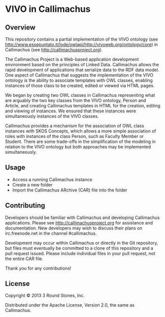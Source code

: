 VIVO in Callimachus
===================

## Overview

This repository contains a partial implementation of the VIVO ontology (see http://www.essepuntato.it/lode/owlapi/http://vivoweb.org/ontology/core) in Callimachus (see http://callimachusproject.org).

The Callimachus Project is a Web-based application development environment based on the principles of Linked Data.  Callimachus allows the rapid development of applications that serialize data to the RDF data model.  One aspect of Callimachus that suggests the implementation of the VIVO ontology is the ability to associate templates with OWL classes, enabling instances of those class to be created, edited or viewed via HTML pages.

We began by creating two OWL classes in Callimachus representing what are arguably the two key classes from the VIVO ontology, Person and Article, and creating Callimachus templates in HTML for the creation, editing and viewing of instances.  We ensured that these instances were simultaneously instances of the VIVO classes.

Callimachus provides a mechanism for the association of OWL class instances with SKOS Concepts, which allows a more simple association of roles with instances of the class Person, such as Faculty Member or Student.  There are some trade-offs in the simplification of the modeling in relation to the VIVO ontology but both approaches may be implemented simultaneously.

## Usage

* Access a running Callimachus instance
* Create a new folder
* Import the Callimachus ARchive (CAR) file into the folder

## Contributing

Developers should be familiar with Callimachus and developing Callimachus applications.  Please see http://callimachusproject.org for assistance and documentation.  New developers may wish to discuss their plans on irc.freenode.net in the channel #callimachus.

Development may occur within Callimachus or directly in the Git repository, but files must eventually be committed to a clone of this repository and a pull request issued. Please include individual files in your pull request, not the entire CAR file.

Thank you for any contributions!

## License

Copyright © 2013 3 Round Stones, Inc.

Distributed under the Apache License, Version 2.0, the same as Callimachus.


